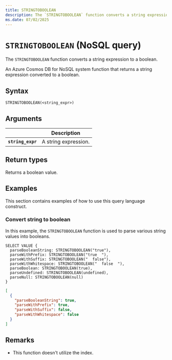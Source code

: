 ```yaml
---
title: STRINGTOBOOLEAN
description: The `STRINGTOBOOLEAN` function converts a string expression to a boolean.
ms.date: 07/02/2025
---
```


# `STRINGTOBOOLEAN` (NoSQL query)

The `STRINGTOBOOLEAN` function converts a string expression to a boolean.

An Azure Cosmos DB for NoSQL system function that returns a string expression converted to a boolean.

## Syntax

```nosql
STRINGTOBOOLEAN(<string_expr>)
```

## Arguments

| | Description |
| --- | --- |
| **`string_expr`** | A string expression. |

## Return types

Returns a boolean value.

## Examples

This section contains examples of how to use this query language construct.

### Convert string to boolean

In this example, the `STRINGTOBOOLEAN` function is used to parse various string values into booleans.

```nosql
SELECT VALUE {
  parseBooleanString: STRINGTOBOOLEAN("true"),
  parseWithPrefix: STRINGTOBOOLEAN("true  "),
  parseWithSuffix: STRINGTOBOOLEAN("  false"),
  parseWithWhitespace: STRINGTOBOOLEAN("  false  "),
  parseBoolean: STRINGTOBOOLEAN(true),
  parseUndefined: STRINGTOBOOLEAN(undefined),
  parseNull: STRINGTOBOOLEAN(null)
}
```

```json
[
  {
    "parseBooleanString": true,
    "parseWithPrefix": true,
    "parseWithSuffix": false,
    "parseWithWhitespace": false
  }
]
```

## Remarks

- This function doesn't utilize the index.
